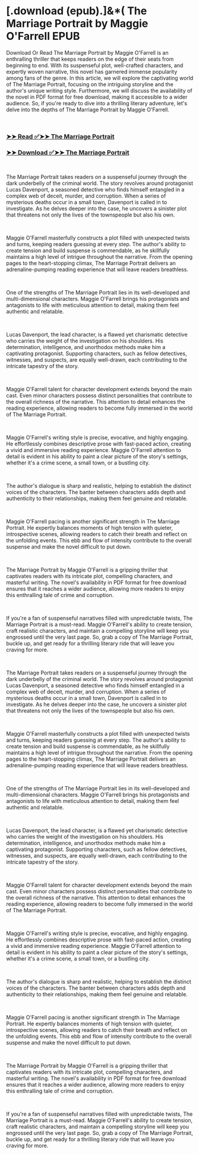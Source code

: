 # [.download (epub).]&*( The Marriage Portrait by Maggie O'Farrell EPUB

<p>Download Or Read The Marriage Portrait by Maggie O'Farrell is an enthralling thriller that keeps readers on the edge of their seats from beginning to end. With its suspenseful plot, well-crafted characters, and expertly woven narrative, this novel has garnered immense popularity among fans of the genre. In this article, we will explore the captivating world of The Marriage Portrait, focusing on the intriguing storyline and the author's unique writing style. Furthermore, we will discuss the availability of the novel in PDF format for free download, making it accessible to a wider audience. So, if you're ready to dive into a thrilling literary adventure, let's delve into the depths of The Marriage Portrait by Maggie O'Farrell.</p>
<p>&nbsp;</p>

### [➤➤ Read ✅➤➤ The Marriage Portrait](https://thehelpfulbooks.blogspot.com/id/60353768)

### [➤➤ Download ✅➤➤ The Marriage Portrait](https://thehelpfulbooks.blogspot.com/id/60353768)

<p>&nbsp;</p>
<p>The Marriage Portrait takes readers on a suspenseful journey through the dark underbelly of the criminal world. The story revolves around protagonist Lucas Davenport, a seasoned detective who finds himself entangled in a complex web of deceit, murder, and corruption. When a series of mysterious deaths occur in a small town, Davenport is called in to investigate. As he delves deeper into the case, he uncovers a sinister plot that threatens not only the lives of the townspeople but also his own.</p>
<p>&nbsp;</p>
<p>Maggie O'Farrell masterfully constructs a plot filled with unexpected twists and turns, keeping readers guessing at every step. The author's ability to create tension and build suspense is commendable, as he skillfully maintains a high level of intrigue throughout the narrative. From the opening pages to the heart-stopping climax, The Marriage Portrait delivers an adrenaline-pumping reading experience that will leave readers breathless.</p>
<p>&nbsp;</p>
<p>One of the strengths of The Marriage Portrait lies in its well-developed and multi-dimensional characters. Maggie O'Farrell brings his protagonists and antagonists to life with meticulous attention to detail, making them feel authentic and relatable.</p>
<p>&nbsp;</p>
<p>Lucas Davenport, the lead character, is a flawed yet charismatic detective who carries the weight of the investigation on his shoulders. His determination, intelligence, and unorthodox methods make him a captivating protagonist. Supporting characters, such as fellow detectives, witnesses, and suspects, are equally well-drawn, each contributing to the intricate tapestry of the story.</p>
<p>&nbsp;</p>
<p>Maggie O'Farrell talent for character development extends beyond the main cast. Even minor characters possess distinct personalities that contribute to the overall richness of the narrative. This attention to detail enhances the reading experience, allowing readers to become fully immersed in the world of The Marriage Portrait.</p>
<p>&nbsp;</p>
<p>Maggie O'Farrell's writing style is precise, evocative, and highly engaging. He effortlessly combines descriptive prose with fast-paced action, creating a vivid and immersive reading experience. Maggie O'Farrell attention to detail is evident in his ability to paint a clear picture of the story's settings, whether it's a crime scene, a small town, or a bustling city.</p>
<p>&nbsp;</p>
<p>The author's dialogue is sharp and realistic, helping to establish the distinct voices of the characters. The banter between characters adds depth and authenticity to their relationships, making them feel genuine and relatable.</p>
<p>&nbsp;</p>
<p>Maggie O'Farrell pacing is another significant strength in The Marriage Portrait. He expertly balances moments of high tension with quieter, introspective scenes, allowing readers to catch their breath and reflect on the unfolding events. This ebb and flow of intensity contribute to the overall suspense and make the novel difficult to put down.</p>
<p>&nbsp;</p>
<p>The Marriage Portrait by Maggie O'Farrell is a gripping thriller that captivates readers with its intricate plot, compelling characters, and masterful writing. The novel's availability in PDF format for free download ensures that it reaches a wider audience, allowing more readers to enjoy this enthralling tale of crime and corruption.</p>
<p>&nbsp;</p>
<p>If you're a fan of suspenseful narratives filled with unpredictable twists, The Marriage Portrait is a must-read. Maggie O'Farrell's ability to create tension, craft realistic characters, and maintain a compelling storyline will keep you engrossed until the very last page. So, grab a copy of The Marriage Portrait, buckle up, and get ready for a thrilling literary ride that will leave you craving for more.</p>
<p>&nbsp;</p>
<p>The Marriage Portrait takes readers on a suspenseful journey through the dark underbelly of the criminal world. The story revolves around protagonist Lucas Davenport, a seasoned detective who finds himself entangled in a complex web of deceit, murder, and corruption. When a series of mysterious deaths occur in a small town, Davenport is called in to investigate. As he delves deeper into the case, he uncovers a sinister plot that threatens not only the lives of the townspeople but also his own.</p>
<p>&nbsp;</p>
<p>Maggie O'Farrell masterfully constructs a plot filled with unexpected twists and turns, keeping readers guessing at every step. The author's ability to create tension and build suspense is commendable, as he skillfully maintains a high level of intrigue throughout the narrative. From the opening pages to the heart-stopping climax, The Marriage Portrait delivers an adrenaline-pumping reading experience that will leave readers breathless.</p>
<p>&nbsp;</p>
<p>One of the strengths of The Marriage Portrait lies in its well-developed and multi-dimensional characters. Maggie O'Farrell brings his protagonists and antagonists to life with meticulous attention to detail, making them feel authentic and relatable.</p>
<p>&nbsp;</p>
<p>Lucas Davenport, the lead character, is a flawed yet charismatic detective who carries the weight of the investigation on his shoulders. His determination, intelligence, and unorthodox methods make him a captivating protagonist. Supporting characters, such as fellow detectives, witnesses, and suspects, are equally well-drawn, each contributing to the intricate tapestry of the story.</p>
<p>&nbsp;</p>
<p>Maggie O'Farrell talent for character development extends beyond the main cast. Even minor characters possess distinct personalities that contribute to the overall richness of the narrative. This attention to detail enhances the reading experience, allowing readers to become fully immersed in the world of The Marriage Portrait.</p>
<p>&nbsp;</p>
<p>Maggie O'Farrell's writing style is precise, evocative, and highly engaging. He effortlessly combines descriptive prose with fast-paced action, creating a vivid and immersive reading experience. Maggie O'Farrell attention to detail is evident in his ability to paint a clear picture of the story's settings, whether it's a crime scene, a small town, or a bustling city.</p>
<p>&nbsp;</p>
<p>The author's dialogue is sharp and realistic, helping to establish the distinct voices of the characters. The banter between characters adds depth and authenticity to their relationships, making them feel genuine and relatable.</p>
<p>&nbsp;</p>
<p>Maggie O'Farrell pacing is another significant strength in The Marriage Portrait. He expertly balances moments of high tension with quieter, introspective scenes, allowing readers to catch their breath and reflect on the unfolding events. This ebb and flow of intensity contribute to the overall suspense and make the novel difficult to put down.</p>
<p>&nbsp;</p>
<p>The Marriage Portrait by Maggie O'Farrell is a gripping thriller that captivates readers with its intricate plot, compelling characters, and masterful writing. The novel's availability in PDF format for free download ensures that it reaches a wider audience, allowing more readers to enjoy this enthralling tale of crime and corruption.</p>
<p>&nbsp;</p>
<p>If you're a fan of suspenseful narratives filled with unpredictable twists, The Marriage Portrait is a must-read. Maggie O'Farrell's ability to create tension, craft realistic characters, and maintain a compelling storyline will keep you engrossed until the very last page. So, grab a copy of The Marriage Portrait, buckle up, and get ready for a thrilling literary ride that will leave you craving for more.</p>
<p>&nbsp;</p>
